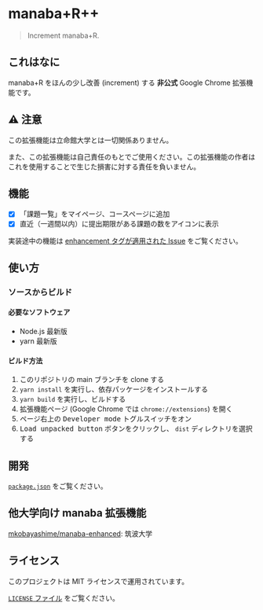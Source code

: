 # manaba+R++

> Increment manaba+R.

## これはなに

manaba+R をほんの少し改善 (increment) する **非公式** Google Chrome 拡張機能です。

## ⚠ 注意

この拡張機能は立命館大学とは一切関係ありません。

また、この拡張機能は自己責任のもとでご使用ください。この拡張機能の作者はこれを使用することで生じた損害に対する責任を負いません。

## 機能

- [x] 「課題一覧」をマイページ、コースページに追加
- [x] 直近（一週間以内）に提出期限がある課題の数をアイコンに表示

実装途中の機能は [enhancement タグが適用された Issue](https://github.com/ygkn/manaba_R_incremented/issues?q=is%3Aopen+is%3Aissue+label%3Aenhancement) をご覧ください。

## 使い方

### ソースからビルド

#### 必要なソフトウェア

- Node.js 最新版
- yarn 最新版

#### ビルド方法

1. このリポジトリの main ブランチを clone する
2. `yarn install` を実行し、依存パッケージをインストールする
3. `yarn build` を実行し、ビルドする
4. 拡張機能ページ (Google Chrome では `chrome://extensions`) を開く
5. ページ右上の <kbd>Developer mode</kbd> トグルスイッチをオン
6. <kbd>Load unpacked button</kbd> ボタンをクリックし、 `dist` ディレクトリを選択する

## 開発

[`package.json`](./package.json) をご覧ください。

## 他大学向け manaba 拡張機能

[mkobayashime/manaba-enhanced](https://github.com/mkobayashime/manaba-enhanced): 筑波大学

## ライセンス

このプロジェクトは MIT ライセンスで運用されています。

[`LICENSE` ファイル](./LICENSE) をご覧ください。
